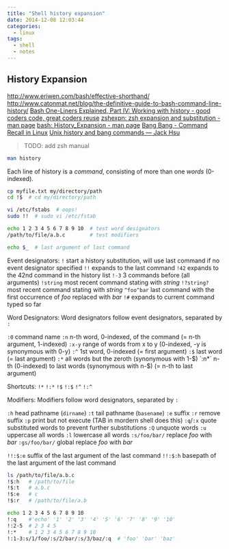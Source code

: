 ```yaml
---
title: "Shell history expansion"
date: 2014-12-08 12:03:44
categories:
  - linux
tags:
  - shell
  - notes
---
```


## History Expansion

http://www.eriwen.com/bash/effective-shorthand/
http://www.catonmat.net/blog/the-definitive-guide-to-bash-command-line-history/
[Bash One-Liners Explained, Part IV: Working with history - good coders code, great coders reuse](http://www.catonmat.net/blog/bash-one-liners-explained-part-four/)
[zshexpn: zsh expansion and substitution - man page](https://www.mankier.com/1/zshexpn)
[bash: History_Expansion - man page](https://www.mankier.com/1/bash#History_Expansion)
[Bang Bang - Command Recall in Linux](http://craig-russell.co.uk/2011/09/28/bang-bang-command-recall-in-linux.html#.WsrpAnVuay8)
[Unix history and bang commands — Jack Hsu](https://jaysoo.ca/2009/09/16/unix-history-and-bang-commands/)

> TODO: add zsh manual

```sh
man history
```

Each line of history is a _command_, consisting of more than one _words_ (0-indexed).

```sh
cp myfile.txt my/directory/path
cd !$  # cd my/directory/path

vi /etc/fstabs  # oops!
sudo !!  # sudo vi /etc/fstab

echo 1 2 3 4 5 6 7 8 9 10  # test word designators
/path/to/file/a.b.c        # test modifiers

echo $_  # last argument of last command
```

Event designators:
`!` start a history substitution, will use last command if no event designator specified
`!!` expands to the last command
`!42` expands to the 42nd command in the history list
`!-3` 3 commands before (all arguments)
`!string` most recent command stating with _string_
`!?string?` most recent command stating with _string_
`^foo^bar` last command with the first occurrence of _foo_ replaced with _bar_
`!#` expands to current command typed so far

Word Designators:
Word designators follow event designators, separated by `:`

`:0` command name
`:n` n-th word, 0-indexed, of the command (= n-th argument, 1-indexed)
`:x-y` range of words from x to y (0-indexed, -y is synonymous with 0-y)
`:^` 1st word, 0-indexed (= first argument)
`:$` last word (= last argument)
`:*` all words but the zeroth (synonymous with 1-$)
`:n*` n-th (0-indexed) to last words (synonymous with n-$) (= n-th to last argument)

Shortcuts:
`!*` `!:*`
`!$` `!:$`
`!^` `!:^`

Modifiers:
Modifiers follow word designators, separated by `:`

`:h` head pathname (`dirname`)
`:t` tail pathname (`basename`)
`:e` suffix
`:r` remove suffix
`:p` print but not execute (TAB in mordern shell does this)
`:q`/`:x` quote substituted words to prevent further substitutions
`:Q` unquote words
`:u` uppercase all words
`:l` lowercase all words
`:s/foo/bar/` replace _foo_ with _bar_
`:gs/foo/bar/` global replace _foo_ with _bar_

`!!:$:e` suffix of the last argument of the last command
`!!:$:h` basepath of the last argument of the last command

```sh
ls /path/to/file/a.b.c
!$:h   # /path/to/file
!$:t   # a.b.c
!$:e   # c
!$:r   # /path/to/file/a.b

echo 1 2 3 4 5 6 7 8 9 10
!:q    #'echo' '1' '2' '3' '4' '5' '6' '7' '8' '9' '10'
!:2-5  # 2 3 4 5
!:*    # 1 2 3 4 5 6 7 8 9 10
!:1-3:s/1/foo/:s/2/bar/:s/3/baz/:q  # 'foo' 'bar' 'baz'
```
